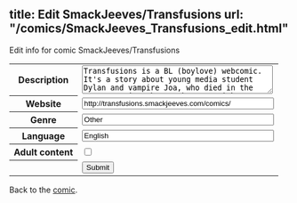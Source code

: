 title: Edit SmackJeeves/Transfusions
url: "/comics/SmackJeeves_Transfusions_edit.html"
---
Edit info for comic SmackJeeves/Transfusions

<form name="comic" action="http://gaepostmail.appspot.com/comic/" method="post">
<table class="comicinfo">
<tr>
<th>Description</th><td><textarea name="description" cols="40" rows="3">Transfusions is a BL (boylove) webcomic. It's a story about young media student Dylan and vampire Joa, who died in the 80's. Despite the rough start with threatening and snarking their relationship will develop from cute awkwardness to a beautiful romance. For now the comic is SFW, but there will later be some Adult content. When the time comes it will be mentioned beforehand and the pages with adult content will be marked.</textarea></td>
</tr>
<tr>
<th>Website</th><td><input type="text" name="url" value="http://transfusions.smackjeeves.com/comics/" size="40"/></td>
</tr>
<tr>
<th>Genre</th><td><input type="text" name="genre" value="Other" size="40"/></td>
</tr>
<tr>
<th>Language</th><td><input type="text" name="language" value="English" size="40"/></td>
</tr>
<tr>
<th>Adult content</th><td><input type="checkbox" name="adult" value="adult" /></td>
</tr>
<tr>
<th></th><td>
<input type="hidden" name="comic" value="SmackJeeves_Transfusions" />
<input type="submit" name="submit" value="Submit" />
</td>
</tr>
</table>
</form>

Back to the [comic](SmackJeeves_Transfusions.html).
